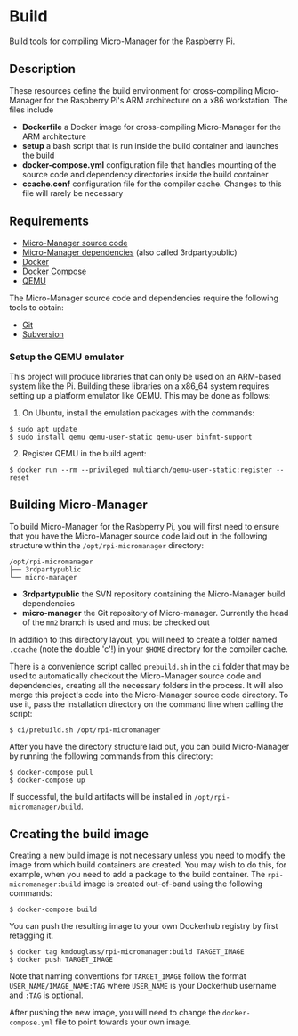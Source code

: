 # Build

Build tools for compiling Micro-Manager for the Raspberry Pi.

## Description

These resources define the build environment for cross-compiling
Micro-Manager for the Raspberry Pi's ARM architecture on a x86
workstation. The files include

- **Dockerfile** a Docker image for cross-compiling Micro-Manager for
  the ARM architecture
- **setup** a bash script that is run inside the build container and
  launches the build
- **docker-compose.yml** configuration file that handles mounting of
  the source code and dependency directories inside the build
  container
- **ccache.conf** configuration file for the compiler cache. Changes
  to this file will rarely be necessary

## Requirements

- [Micro-Manager source code](https://github.com/micro-manager/micro-manager)
- [Micro-Manager dependencies](https://micro-manager.org/wiki/Micro-Manager_Source_Code) (also called 3rdpartypublic)
- [Docker](https://docs.docker.com/install/)
- [Docker Compose](https://docs.docker.com/compose/install/)
- [QEMU](https://www.qemu.org/)

The Micro-Manager source code and dependencies require the following
tools to obtain:

- [Git](https://git-scm.com/)
- [Subversion](https://subversion.apache.org/)

### Setup the QEMU emulator

This project will produce libraries that can only be used on an ARM-based system like the
Pi. Building these libraries on a x86_64 system requires setting up a platform emulator like
QEMU. This may be done as follows:

1. On Ubuntu, install the emulation packages with the commands:

```
$ sudo apt update
$ sudo install qemu qemu-user-static qemu-user binfmt-support
```

2. Register QEMU in the build agent:

```
$ docker run --rm --privileged multiarch/qemu-user-static:register --reset
```

## Building Micro-Manager

To build Micro-Manager for the Rasbperry Pi, you will first need to
ensure that you have the Micro-Manager source code laid out in the
following structure within the `/opt/rpi-micromanager` directory:

```
/opt/rpi-micromanager
├── 3rdpartypublic
└── micro-manager
```

- **3rdpartypublic** the SVN repository containing the Micro-Manager
  build dependencies
- **micro-manager** the Git repository of Micro-manager. Currently the
  head of the `mm2` branch is used and must be checked out

In addition to this directory layout, you will need to create a folder
named `.ccache` (note the double 'c'!) in your `$HOME` directory for
the compiler cache.

There is a convenience script called `prebuild.sh` in the `ci` folder
that may be used to automatically checkout the Micro-Manager source
code and dependencies, creating all the necessary folders in the
process. It will also merge this project's code into the Micro-Manager
source code directory. To use it, pass the installation directory on
the command line when calling the script:

```
$ ci/prebuild.sh /opt/rpi-micromanager
```

After you have the directory structure laid out, you can build
Micro-Manager by running the following commands from this directory:

```
$ docker-compose pull
$ docker-compose up
```

If successful, the build artifacts will be installed in
`/opt/rpi-micromanager/build`.

## Creating the build image

Creating a new build image is not necessary unless you need to modify
the image from which build containers are created. You may wish to do
this, for example, when you need to add a package to the build
container. The `rpi-micromanager:build` image is created out-of-band
using the following commands:

```
$ docker-compose build
```

You can push the resulting image to your own Dockerhub registry by
first retagging it.

```
$ docker tag kmdouglass/rpi-micromanager:build TARGET_IMAGE
$ docker push TARGET_IMAGE
```

Note that naming conventions for `TARGET_IMAGE` follow the format
`USER_NAME/IMAGE_NAME:TAG` where `USER_NAME` is your Dockerhub
username and `:TAG` is optional.

After pushing the new image, you will need to change the
`docker-compose.yml` file to point towards your own image.
